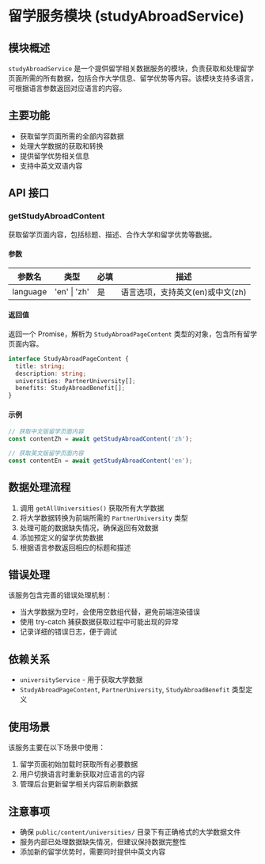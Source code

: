# 留学服务模块 (studyAbroadService)

## 模块概述

`studyAbroadService` 是一个提供留学相关数据服务的模块，负责获取和处理留学页面所需的所有数据，包括合作大学信息、留学优势等内容。该模块支持多语言，可根据语言参数返回对应语言的内容。

## 主要功能

- 获取留学页面所需的全部内容数据
- 处理大学数据的获取和转换
- 提供留学优势相关信息
- 支持中英文双语内容

## API 接口

### getStudyAbroadContent

获取留学页面内容，包括标题、描述、合作大学和留学优势等数据。

#### 参数

| 参数名 | 类型 | 必填 | 描述 |
|--------|------|------|------|
| language | 'en' \| 'zh' | 是 | 语言选项，支持英文(en)或中文(zh) |

#### 返回值

返回一个 Promise，解析为 `StudyAbroadPageContent` 类型的对象，包含所有留学页面内容。

```typescript
interface StudyAbroadPageContent {
  title: string;
  description: string;
  universities: PartnerUniversity[];
  benefits: StudyAbroadBenefit[];
}
```

#### 示例

```typescript
// 获取中文版留学页面内容
const contentZh = await getStudyAbroadContent('zh');

// 获取英文版留学页面内容
const contentEn = await getStudyAbroadContent('en');
```

## 数据处理流程

1. 调用 `getAllUniversities()` 获取所有大学数据
2. 将大学数据转换为前端所需的 `PartnerUniversity` 类型
3. 处理可能的数据缺失情况，确保返回有效数据
4. 添加预定义的留学优势数据
5. 根据语言参数返回相应的标题和描述

## 错误处理

该服务包含完善的错误处理机制：

- 当大学数据为空时，会使用空数组代替，避免前端渲染错误
- 使用 try-catch 捕获数据获取过程中可能出现的异常
- 记录详细的错误日志，便于调试

## 依赖关系

- `universityService` - 用于获取大学数据
- `StudyAbroadPageContent`, `PartnerUniversity`, `StudyAbroadBenefit` 类型定义

## 使用场景

该服务主要在以下场景中使用：

1. 留学页面初始加载时获取所有必要数据
2. 用户切换语言时重新获取对应语言的内容
3. 管理后台更新留学相关内容后刷新数据

## 注意事项

- 确保 `public/content/universities/` 目录下有正确格式的大学数据文件
- 服务内部已处理数据缺失情况，但建议保持数据完整性
- 添加新的留学优势时，需要同时提供中英文内容
